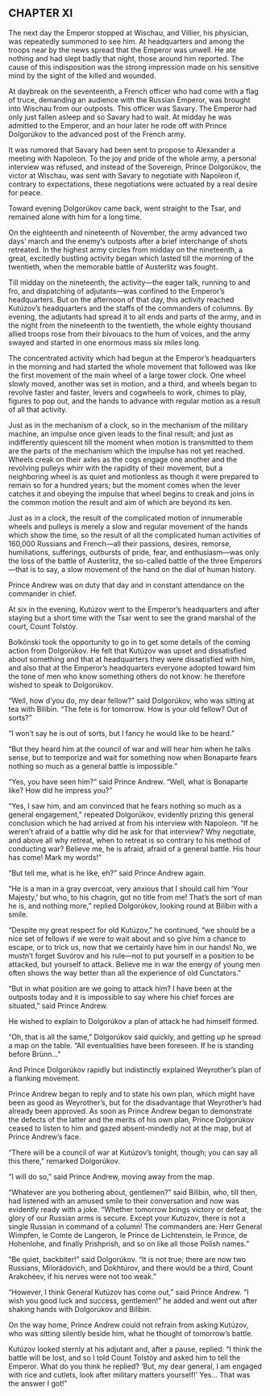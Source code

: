 ## CHAPTER XI

The next day the Emperor stopped at Wischau, and Villier, his physician,
was repeatedly summoned to see him. At headquarters and among the troops
near by the news spread that the Emperor was unwell. He ate nothing and
had slept badly that night, those around him reported. The cause of this
indisposition was the strong impression made on his sensitive mind by
the sight of the killed and wounded.

At daybreak on the seventeenth, a French officer who had come with
a flag of truce, demanding an audience with the Russian Emperor, was
brought into Wischau from our outposts. This officer was Savary. The
Emperor had only just fallen asleep and so Savary had to wait. At midday
he was admitted to the Emperor, and an hour later he rode off with
Prince Dolgorúkov to the advanced post of the French army.

It was rumored that Savary had been sent to propose to Alexander
a meeting with Napoleon. To the joy and pride of the whole army, a
personal interview was refused, and instead of the Sovereign, Prince
Dolgorúkov, the victor at Wischau, was sent with Savary to negotiate
with Napoleon if, contrary to expectations, these negotiations were
actuated by a real desire for peace.

Toward evening Dolgorúkov came back, went straight to the Tsar, and
remained alone with him for a long time.

On the eighteenth and nineteenth of November, the army advanced two
days’ march and the enemy’s outposts after a brief interchange
of shots retreated. In the highest army circles from midday on the
nineteenth, a great, excitedly bustling activity began which lasted till
the morning of the twentieth, when the memorable battle of Austerlitz
was fought.

Till midday on the nineteenth, the activity—the eager talk, running to
and fro, and dispatching of adjutants—was confined to the Emperor’s
headquarters. But on the afternoon of that day, this activity reached
Kutúzov’s headquarters and the staffs of the commanders of columns.
By evening, the adjutants had spread it to all ends and parts of the
army, and in the night from the nineteenth to the twentieth, the whole
eighty thousand allied troops rose from their bivouacs to the hum of
voices, and the army swayed and started in one enormous mass six miles
long.

The concentrated activity which had begun at the Emperor’s
headquarters in the morning and had started the whole movement that
followed was like the first movement of the main wheel of a large tower
clock. One wheel slowly moved, another was set in motion, and a third,
and wheels began to revolve faster and faster, levers and cogwheels to
work, chimes to play, figures to pop out, and the hands to advance with
regular motion as a result of all that activity.

Just as in the mechanism of a clock, so in the mechanism of the military
machine, an impulse once given leads to the final result; and just as
indifferently quiescent till the moment when motion is transmitted
to them are the parts of the mechanism which the impulse has not yet
reached. Wheels creak on their axles as the cogs engage one another and
the revolving pulleys whirr with the rapidity of their movement, but a
neighboring wheel is as quiet and motionless as though it were prepared
to remain so for a hundred years; but the moment comes when the lever
catches it and obeying the impulse that wheel begins to creak and joins
in the common motion the result and aim of which are beyond its ken.

Just as in a clock, the result of the complicated motion of innumerable
wheels and pulleys is merely a slow and regular movement of the
hands which show the time, so the result of all the complicated human
activities of 160,000 Russians and French—all their passions, desires,
remorse, humiliations, sufferings, outbursts of pride, fear, and
enthusiasm—was only the loss of the battle of Austerlitz, the
so-called battle of the three Emperors—that is to say, a slow movement
of the hand on the dial of human history.

Prince Andrew was on duty that day and in constant attendance on the
commander in chief.

At six in the evening, Kutúzov went to the Emperor’s headquarters
and after staying but a short time with the Tsar went to see the grand
marshal of the court, Count Tolstóy.

Bolkónski took the opportunity to go in to get some details of the
coming action from Dolgorúkov. He felt that Kutúzov was upset
and dissatisfied about something and that at headquarters they were
dissatisfied with him, and also that at the Emperor’s headquarters
everyone adopted toward him the tone of men who know something others do
not know: he therefore wished to speak to Dolgorúkov.

“Well, how d’you do, my dear fellow?” said Dolgorúkov, who was
sitting at tea with Bilíbin. “The fete is for tomorrow. How is your
old fellow? Out of sorts?”

“I won’t say he is out of sorts, but I fancy he would like to be
heard.”

“But they heard him at the council of war and will hear him when he
talks sense, but to temporize and wait for something now when Bonaparte
fears nothing so much as a general battle is impossible.”

“Yes, you have seen him?” said Prince Andrew. “Well, what is
Bonaparte like? How did he impress you?”

“Yes, I saw him, and am convinced that he fears nothing so much as
a general engagement,” repeated Dolgorúkov, evidently prizing this
general conclusion which he had arrived at from his interview with
Napoleon. “If he weren’t afraid of a battle why did he ask for that
interview? Why negotiate, and above all why retreat, when to retreat is
so contrary to his method of conducting war? Believe me, he is afraid,
afraid of a general battle. His hour has come! Mark my words!”

“But tell me, what is he like, eh?” said Prince Andrew again.

“He is a man in a gray overcoat, very anxious that I should call
him ‘Your Majesty,’ but who, to his chagrin, got no title from
me! That’s the sort of man he is, and nothing more,” replied
Dolgorúkov, looking round at Bilíbin with a smile.

“Despite my great respect for old Kutúzov,” he continued, “we
should be a nice set of fellows if we were to wait about and so give him
a chance to escape, or to trick us, now that we certainly have him in
our hands! No, we mustn’t forget Suvórov and his rule—not to put
yourself in a position to be attacked, but yourself to attack. Believe
me in war the energy of young men often shows the way better than all
the experience of old Cunctators.”

“But in what position are we going to attack him? I have been at the
outposts today and it is impossible to say where his chief forces are
situated,” said Prince Andrew.

He wished to explain to Dolgorúkov a plan of attack he had himself
formed.

“Oh, that is all the same,” Dolgorúkov said quickly, and getting up
he spread a map on the table. “All eventualities have been foreseen.
If he is standing before Brünn...”

And Prince Dolgorúkov rapidly but indistinctly explained Weyrother’s
plan of a flanking movement.

Prince Andrew began to reply and to state his own plan, which might
have been as good as Weyrother’s, but for the disadvantage that
Weyrother’s had already been approved. As soon as Prince Andrew began
to demonstrate the defects of the latter and the merits of his own plan,
Prince Dolgorúkov ceased to listen to him and gazed absent-mindedly not
at the map, but at Prince Andrew’s face.

“There will be a council of war at Kutúzov’s tonight, though; you
can say all this there,” remarked Dolgorúkov.

“I will do so,” said Prince Andrew, moving away from the map.

“Whatever are you bothering about, gentlemen?” said Bilíbin, who,
till then, had listened with an amused smile to their conversation and
now was evidently ready with a joke. “Whether tomorrow brings
victory or defeat, the glory of our Russian arms is secure. Except your
Kutúzov, there is not a single Russian in command of a column! The
commanders are: Herr General Wimpfen, le Comte de Langeron, le Prince de
Lichtenstein, le Prince, de Hohenlohe, and finally Prishprish, and so on
like all those Polish names.”

“Be quiet, backbiter!” said Dolgorúkov. “It is not true; there
are now two Russians, Milorádovich, and Dokhtúrov, and there would be
a third, Count Arakchéev, if his nerves were not too weak.”

“However, I think General Kutúzov has come out,” said Prince
Andrew. “I wish you good luck and success, gentlemen!” he added and
went out after shaking hands with Dolgorúkov and Bilíbin.

On the way home, Prince Andrew could not refrain from asking Kutúzov,
who was sitting silently beside him, what he thought of tomorrow’s
battle.

Kutúzov looked sternly at his adjutant and, after a pause, replied:
“I think the battle will be lost, and so I told Count Tolstóy and
asked him to tell the Emperor. What do you think he replied? ‘But, my
dear general, I am engaged with rice and cutlets, look after military
matters yourself!’ Yes... That was the answer I got!”





